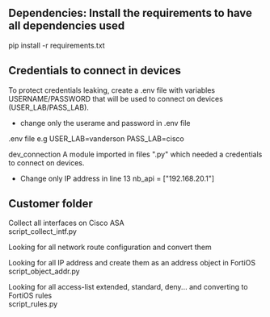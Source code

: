 ## Dependencies: Install the requirements to have all dependencies used

pip install -r requirements.txt

## Credentials to connect in devices

To protect credentials leaking, create a .env file with variables USERNAME/PASSWORD that will be used to connect on devices (USER_LAB/PASS_LAB).

- change only the userame and password in .env file

.env file
e.g USER_LAB=vanderson PASS_LAB=cisco

dev_connection
A module imported in files ".py" which needed a credentials to connect on devices.

- Change only IP address in line 13
nb_api = ["192.168.20.1"]

## Customer folder

</b>Collect all interfaces on Cisco ASA</br></b>
script_collect_intf.py

</b>Looking for all network route configuration and convert them </br></b>

</b>Looking for all IP address and create them as an address object in FortiOS </br></b>
script_object_addr.py

</b>Looking for all access-list extended, standard, deny... and converting to FortiOS rules</br></b>
script_rules.py